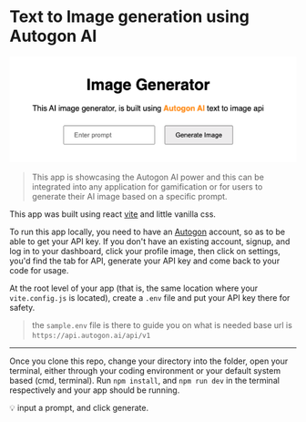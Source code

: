 # Text to Image generation using Autogon AI
![Landing Page](./landing.png)

>This app is showcasing the Autogon AI power and this can be integrated into any application for gamification or for users to generate their AI image based on a specific prompt. 

This app was built using react [vite](https://vitejs.dev/guide/) and little vanilla css.

To run this app locally, you need to have an [Autogon](https://autogon.ai/) account, so as to be able to get your API key. If you don't have an existing account, signup, and log in to your dashboard, click your profile image, then click on settings, you'd find the tab for API, generate your API key and come back to your code for usage.

At the root level of your app (that is, the same location where your `vite.config.js` is located), create a `.env` file and put your API key there for safety.

>the `sample.env` file is there to guide you on what is needed
>base url is `https://api.autogon.ai/api/v1`

---

Once you clone this repo, change your directory into the folder, open your terminal, either through your coding environment or your default system based (cmd, terminal). Run `npm install`, and `npm run dev` in the terminal respectively and your app should be running.

:bulb: input a prompt, and click generate.